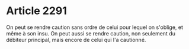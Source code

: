 # Article 2291

On peut se rendre caution sans ordre de celui pour lequel on s'oblige, et même à son insu.   On peut aussi se rendre caution, non seulement du débiteur principal, mais encore de celui qui l'a cautionné.